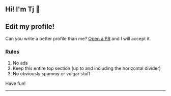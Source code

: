## Hi! I'm Tj 👋

## Edit my profile!

Can you write a better profile than me? [Open a PR](https://github.com/tjhorner/tjhorner/pulls) and I will accept it.

### Rules

1. No ads
2. Keep this entire top section (up to and including the horizontal divider)
3. No obviously spammy or vulgar stuff

Have fun!

----
